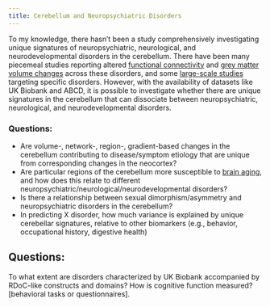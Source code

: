 ```yaml
---
title: Cerebellum and Neuropsychiatric Disorders
---
```


To my knowledge, there hasn’t been a study comprehensively investigating unique signatures of neuropsychiatric, neurological, and neurodevelopmental disorders in the cerebellum. There have been many piecemeal studies reporting altered [functional connectivity](https://www.sciencedirect.com/science/article/pii/S2213158214000096) and [grey matter volume changes](https://www.frontiersin.org/articles/10.3389/fnsys.2014.00092/full) across these disorders, and some [large-scale studies](https://www.nature.com/articles/mp2017106) targeting specific disorders. However, with the availability of datasets like UK Biobank and ABCD, it is possible to investigate whether there are unique signatures in the cerebellum that can dissociate between neuropsychiatric, neurological, and neurodevelopmental disorders.

### Questions: 
* Are volume-, network-, region-, gradient-based changes in the cerebellum contributing to disease/symptom etiology that are unique from corresponding changes in the neocortex?
* Are particular regions of the cerebellum more susceptible to [brain aging](https://www.nature.com/articles/s41593-019-0471-7), and how does this relate to different neuropsychiatric/neurological/neurodevelopmental disorders?
* Is there a relationship between sexual dimorphism/asymmetry and neuropsychiatric disorders in the cerebellum? 
* In predicting X disorder, how much variance is explained by unique cerebellar signatures, relative to other biomarkers (e.g., behavior, occupational history, digestive health)

## Questions:
To what extent are disorders characterized by UK Biobank accompanied by RDoC-like constructs and domains? How is cognitive function measured? [behavioral tasks or questionnaires]. 

